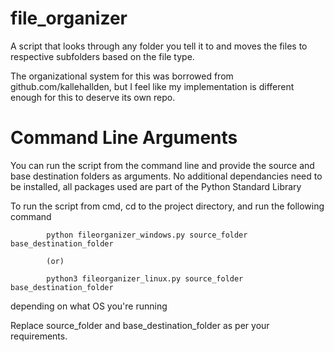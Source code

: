 # file_organizer

A script that looks through any folder you tell it to and moves the files to respective subfolders based on the file type.

The organizational system for this was borrowed from github.com/kallehallden, but I feel like my implementation is different enough for this to deserve its own repo.


# Command Line Arguments

You can run the script from the command line and provide the source and base destination folders as arguments. No additional dependancies need to be installed, all packages used are part of the Python Standard Library

To run the script from cmd, cd to the project directory, and run the following command

            python fileorganizer_windows.py source_folder base_destination_folder 
            
            (or)
            
            python3 fileorganizer_linux.py source_folder base_destination_folder
            
depending on what OS you're running            

Replace source_folder and base_destination_folder as per your requirements.




